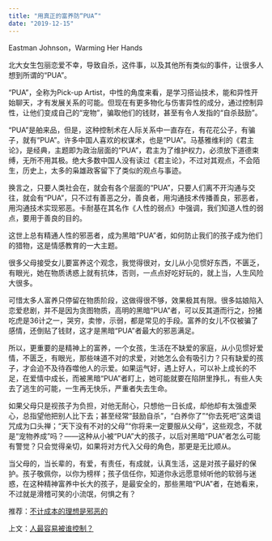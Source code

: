 ```yaml
---
title: "用真正的富养防“PUA”"
date: "2019-12-15"
---
```


Eastman Johnson，Warming Her Hands

  

北大女生包丽恋爱不幸，导致自杀，这件事，以及其他所有类似的事件，让很多人想到所谓的“PUA”。  

  

“PUA”，全称为Pick-up Artist，中性的角度来看，是学习搭讪技术，能和异性开始聊天，才有发展关系的可能。但现在有更多物化与伤害异性的成分，通过控制异性，让他们变成自己的“宠物”，骗取他们的钱财，甚至有令人发指的“自杀鼓励”。

  

“PUA”是舶来品，但是，这种控制术在人际关系中一直存在，有花花公子，有骗子，就有“PUA”。许多中国人喜欢的权谋术，也是“PUA”。马基雅维利的《君主论》，是经典，主题即为政治层面的“PUA”，君主为了维护权力，必须放下道德束缚，无所不用其极。绝大多数中国人没有读过《君主论》，不过对其观点，不会陌生，历史上，太多的枭雄政客留下了类似的观点与事迹。

  

换言之，只要人类社会在，就会有各个层面的“PUA”，只要人们离不开沟通与交往，就会有“PUA”，只不过有善恶之分，善良者，用沟通技术传播善良，邪恶者，用沟通技术实现邪恶。卡耐基在其名作《人性的弱点》中强调，我们知道人性的弱点，要用于善良的目的。

  

这世上总有精通人性的邪恶者，成为黑暗“PUA”者，如何防止我们的孩子成为他们的猎物，这是情感教育的一大主题。

  

很多父母接受女儿要富养这个观念，我觉得很对，女儿从小见惯好东西，不匮乏，有眼光，她在物质诱惑上就有抗体，否则，一点点好吃好玩的，就上当，人生风险大很多。

  

可惜太多人富养只停留在物质阶段，这做得很不够，效果极其有限。很多姑娘陷入恋爱悲剧，并不是因为贪图物质，高明的黑暗“PUA”者，可以反其道而行之，扮猪吃虎是36计之一，哭穷，卖惨，示弱，都是常见的手段。富养的女儿不仅被骗了感情，还倒贴了钱财，这才是黑暗“PUA”者最大的邪恶满足。

  

所以，更重要的是精神上的富养，一个女孩，生活在不缺爱的家庭，从小见惯好爱情，不匮乏，有眼光，那些味道不对的求爱，对她怎么会有吸引力？只有缺爱的孩子，才会迫不及待吞噬他人的示爱。如果运气好，遇上好人，可以补上成长的不足，在爱情中成长，而被黑暗“PUA”者盯上，她可能就要在陷阱里挣扎，有些人失去了逃生的可能，一生再无快乐，严重者失去生命。

  

如果父母只是视孩子为负担，对他无耐心，只想他一日长成，却他却有太强虚荣心，总指望他把别人比下去；甚至经常“鼓励自杀”，“白养你了”“你去死吧”这类诅咒成为口头禅；“天下没有不对的父母”“你将来一定要服从父母”，这些观念，不就是“宠物养成”吗？——这种从小被“PUA”大的孩子，以后对黑暗“PUA”者怎么可能有警觉？只会觉得亲切，如果将对方代入父母的角色，那更是无比顺从。

  

当父母的，当长辈的，有爱，有责任，有成就，认真生活，这是对孩子最好的保护。孩子敬佩你，以你为榜样；孩子信任你，知道你永远愿意倾听他的软弱与迷惑，在这种精神富养中长大的孩子，是最安全的，那些黑暗“PUA”者，在她看来，不过就是滑稽可笑的小流氓，何惧之有？

  

推荐：[不计成本的理想是邪恶的](http://mp.weixin.qq.com/s?__biz=MjM5NDU0Mjk2MQ==&mid=2651622554&idx=1&sn=05d989dcc53207df2c64c18af86772eb&chksm=bd7e08848a0981926aa7d61e475db33fd925c159e9cfdb0ebe405c9502e7b89ebbb7f294b47e&scene=21#wechat_redirect)  

上文：[人最容易被谁控制？](http://mp.weixin.qq.com/s?__biz=MjM5NDU0Mjk2MQ==&mid=2651636638&idx=1&sn=fda45485a231414fae55bf02f22b492c&chksm=bd7e47808a09ce96cea5b795e10662a11b3b132d9d2e96d1184c1a79852282eff174e20f5f62&scene=21#wechat_redirect)
